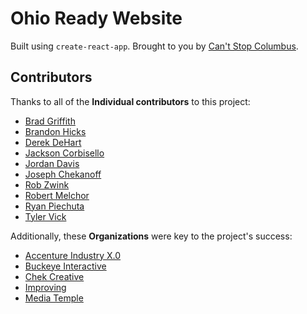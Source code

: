 # Ohio Ready Website

Built using `create-react-app`. Brought to you by [Can't Stop Columbus](https://cantstopcolumbus.com).



## Contributors

Thanks to all of the **Individual contributors** to this project:

- [Brad Griffith](https://www.linkedin.com/in/bradgriffith/)
- [Brandon Hicks](https://www.linkedin.com/in/slythr/)
- [Derek DeHart](https://www.linkedin.com/in/derekdehart/)
- [Jackson Corbisello](https://github.com/jcorbisello)
- [Jordan Davis](https://www.linkedin.com/in/jordan-davis-96116310/)
- [Joseph Chekanoff](https://github.com/jchekanoff)
- [Rob Zwink](https://github.com/rzwink)
- [Robert Melchor](https://www.linkedin.com/in/robert-j-melchor-pmp-psm-97570555)
- [Ryan Piechuta](https://github.com/rpie3)
- [Tyler Vick](https://github.com/tjvick)

Additionally, these **Organizations** were key to the project's success:

- [Accenture Industry X.0](https://www.accenture.com/us-en/services/industryx0-index)
- [Buckeye Interactive](https://buckeyeinteractive.com/)
- [Chek Creative](https://chekcreative.com)
- [Improving](https://improving.com/)
- [Media Temple](https://mediatemple.net)
